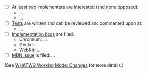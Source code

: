 <!--
Thank you for contributing to the Notifications API Standard! Please describe the change you are making and complete the checklist below if your change is not editorial.
-->

- [ ] At least two implementers are interested (and none opposed):
   * …
   * …
- [ ] [Tests](https://github.com/web-platform-tests/wpt) are written and can be reviewed and commented upon at:
   * …
- [ ] [Implementation bugs](https://github.com/whatwg/meta/blob/main/MAINTAINERS.md#handling-pull-requests) are filed:
   * Chromium: …
   * Gecko: …
   * WebKit: …
- [ ] [MDN issue](https://github.com/whatwg/meta/blob/main/MAINTAINERS.md#handling-pull-requests) is filed: …

(See [WHATWG Working Mode: Changes](https://whatwg.org/working-mode#changes) for more details.)
